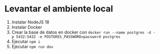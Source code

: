 # Levantar el ambiente local
1. Instalar NodeJS 18
2. Instalar Docker
3. Crear la base de datos en docker con `docker run --name postgres -d -p 5432:5432 -e POSTGRES_PASSWORD=password postgres`
5. Ejecutar `npm i`
6. Ejecutar `npm run dev`